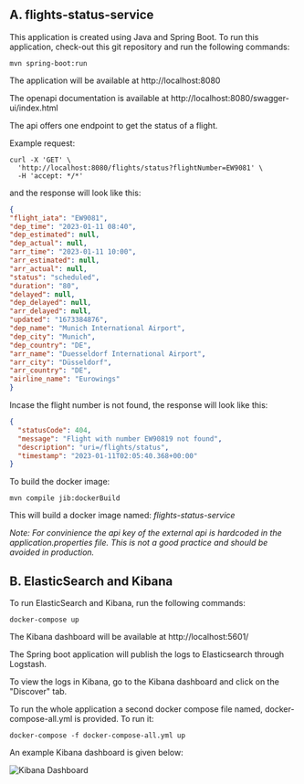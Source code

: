 ## A. flights-status-service
This application is created using Java and Spring Boot. 
To run this application, check-out this git repository and run the following commands:

```mvn spring-boot:run```

The application will be available at http://localhost:8080

The openapi documentation is available at http://localhost:8080/swagger-ui/index.html

The api offers one endpoint to get the status of a flight.

Example request:

``` 
curl -X 'GET' \
  'http://localhost:8080/flights/status?flightNumber=EW9081' \
  -H 'accept: */*'
  ```

and the response will look like this: 
    
```json
{
"flight_iata": "EW9081",
"dep_time": "2023-01-11 08:40",
"dep_estimated": null,
"dep_actual": null,
"arr_time": "2023-01-11 10:00",
"arr_estimated": null,
"arr_actual": null,
"status": "scheduled",
"duration": "80",
"delayed": null,
"dep_delayed": null,
"arr_delayed": null,
"updated": "1673384876",
"dep_name": "Munich International Airport",
"dep_city": "Munich",
"dep_country": "DE",
"arr_name": "Duesseldorf International Airport",
"arr_city": "Düsseldorf",
"arr_country": "DE",
"airline_name": "Eurowings"
}
```

Incase the flight number is not found, the response will look like this:

```json
{
  "statusCode": 404,
  "message": "Flight with number EW90819 not found",
  "description": "uri=/flights/status",
  "timestamp": "2023-01-11T02:05:40.368+00:00"
}
```

To build the docker image:

```mvn compile jib:dockerBuild```

This will build a docker image named: _flights-status-service_

_Note: For convinience the api key of the external api is hardcoded in the application.properties file. This is not a good practice and should be avoided in production._

## B. ElasticSearch and Kibana
To run ElasticSearch and Kibana, run the following commands:

```docker-compose up```

The Kibana dashboard will be available at http://localhost:5601/

The Spring boot application will publish the logs to Elasticsearch through Logstash.

To view the logs in Kibana, go to the Kibana dashboard and click on the "Discover" tab.

To run the whole application a second docker compose file named, docker-compose-all.yml is provided. 
To run it:

```docker-compose -f docker-compose-all.yml up```

An example Kibana dashboard is given below: 

![Kibana Dashboard](./images/kibana.png)



